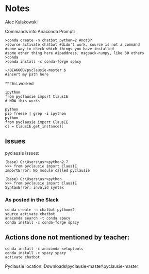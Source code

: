 # Notes
Alec Kulakowski

Commands into Anaconda Prompt:
```{Anaconda Prompt}
>conda create -n chatbot python=2 #not3?
>source activate chatbot #didn't work, source is not a command
#some way to check which things you have installed
#some other thing here #ipaddress, msgpack-numpy, like 30 others
>conda
>conda install -c conda-forge spacy
```

```{Anaconda Prompt}
~/BIA660D/pyclausie-master $
#insert my path here
```
^^ this worked
```{Anaconda Prompt}
ipython
from pyclausie import ClausIE
# NOW this works 
```
```{Anaconda Prompt}
python
pip freeze | grep -i ipython
python
from pyclausie import ClausIE
cl = ClausIE.get_instance()
```

## Issues

pyclausie issues:
```{Anaconda Prompt}
(base) C:\Users\usr>python2.7
>>> from pyclausie import ClausIE
ImportError: No module called pyclausie
```
```{Anaconda Prompt}
(base) C:\Users\usr>python
>>> from pyclausie import ClausIE
SyntaxError: invalid syntax
```
### As posted in the Slack
```{Anaconda Prompt}
conda create -n chatbot python=2
source activate chatbot
anaconda search -t conda spacy
conda install -c conda-forge spacy
```

## Actions done not mentioned by teacher:
```{Anaconda Prompt}
conda install -c anaconda setuptools
conda install -c spacy spacy
activate chatbot
```
Pyclausie location:
Downloads\pyclausie-master\pyclausie-master

